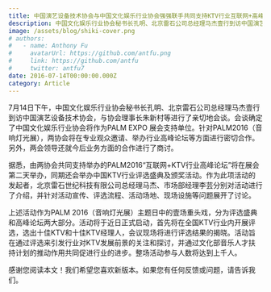 ```yaml
---
title: 中国演艺设备技术协会与中国文化娱乐行业协会强强联手共同支持KTV行业互联网+高峰论坛
description: 中国文化娱乐行业协会秘书长孔明、北京雷石公司总经理马杰壹行到访中国演艺设备技术协会，与协会理事长朱新村等进行了亲切地会谈
image: /assets/blog/shiki-cover.png
# authors:
#   - name: Anthony Fu
#     avatarUrl: https://github.com/antfu.png
#     link: https://github.com/antfu
#     twitter: antfu7
date: 2016-07-14T00:00:00.000Z
category: Article
---
```


7月14日下午，中国文化娱乐行业协会秘书长孔明、北京雷石公司总经理马杰壹行到访中国演艺设备技术协会，与协会理事长朱新村等进行了亲切地会谈。会谈确定了中国文化娱乐行业协会将作为PALM EXPO 展会支持单位。针对PALM2016（音响灯光展），两协会将在专业观众邀请、举办行业高峰论坛等方面进行密切合作。另外，两会领导还就今后业务方面的合作进行了商讨。

据悉，由两协会共同支持举办的PALM2016“互联网+KTV行业高峰论坛”将在展会第二天举办，同期还会举办中国KTV行业评选盛典及颁奖活动。作为此项活动的发起者，北京雷石世纪科技有限公司总经理马杰、市场部经理李芸分别对活动进行了介绍，并针对活动宣传、评选流程、活动场地、现场设施等问题展开了讨论。

上述活动作为PALM 2016（音响灯光展）主题日中的壹场重头戏，分为评选盛典和高峰论坛两大部分。活动将于近日正式启动，首先将在全国KTV行业内开展评选，选出十佳KTV和十佳KTV经理人，会议现场将进行评选结果的揭晓。活动旨在通过评选来引发行业对KTV发展前景的关注和探讨，并通过文化部音乐人才扶持计划的推动作用共同促进行业的进步。整场活动参与人数将达到上千人。

感谢您阅读本文！我们希望您喜欢新版本。如果您有任何反馈或问题，请告诉我们。